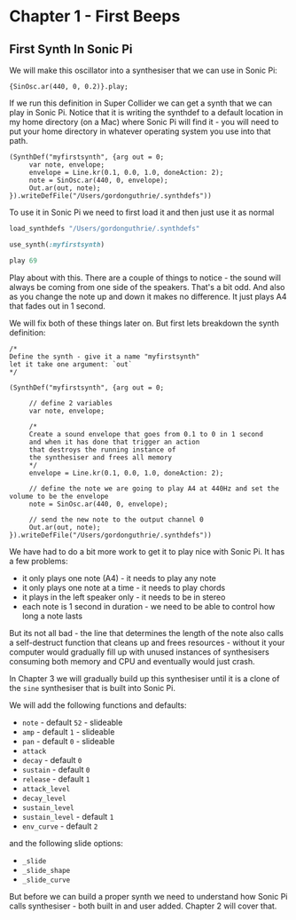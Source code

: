 # Chapter 1 - First Beeps

## First Synth In Sonic Pi

We will make this oscillator into a synthesiser that we can use in Sonic Pi:

```supercollider
{SinOsc.ar(440, 0, 0.2)}.play;
```

If we run this definition in Super Collider we can get a synth that we can play in Sonic Pi. Notice that it is writing the synthdef to a default location in my home directory (on a Mac) where Sonic Pi will find it - you will need to put your home directory in whatever operating system you use into that path.

```supercollider
(SynthDef("myfirstsynth", {arg out = 0;
     var note, envelope;
     envelope = Line.kr(0.1, 0.0, 1.0, doneAction: 2);
     note = SinOsc.ar(440, 0, envelope);
     Out.ar(out, note);
}).writeDefFile("/Users/gordonguthrie/.synthdefs"))
```

To use it in Sonic Pi we need to first load it and then just use it as normal

```ruby
load_synthdefs "/Users/gordonguthrie/.synthdefs"

use_synth(:myfirstsynth)

play 69
```

Play about with this. There are a couple of things to notice - the sound will always be coming from one side of the speakers. That's a bit odd. And also as you change the note up and down it makes no difference. It just plays A4 that fades out in 1 second.

We will fix both of these things later on. But first lets breakdown the synth definition:

```supercollider
/*
Define the synth - give it a name "myfirstsynth"
let it take one argument: `out`
*/

(SynthDef("myfirstsynth", {arg out = 0;

     // define 2 variables
     var note, envelope;

     /*
     Create a sound envelope that goes from 0.1 to 0 in 1 second
     and when it has done that trigger an action
     that destroys the running instance of
     the synthesiser and frees all memory
     */
     envelope = Line.kr(0.1, 0.0, 1.0, doneAction: 2);

     // define the note we are going to play A4 at 440Hz and set the volume to be the envelope
     note = SinOsc.ar(440, 0, envelope);

     // send the new note to the output channel 0
     Out.ar(out, note);
}).writeDefFile("/Users/gordonguthrie/.synthdefs"))
```

We have had to do a bit more work to get it to play nice with Sonic Pi. It has a few problems:

* it only plays one note (A4) - it needs to play any note
* it only plays one note at a time - it needs to play chords
* it plays in the left speaker only - it needs to be in stereo
* each note is 1 second in duration - we need to be able to control how long a note lasts

But its not all bad - the line that determines the length of the note also calls a self-destruct function that cleans up and frees resources - without it your computer would gradually fill up with unused instances of synthesisers consuming both memory and CPU and eventually would just crash.

In Chapter 3 we will gradually build up this synthesiser until it is a clone of the `sine` synthesiser that is built into Sonic Pi.

We will add the following functions and defaults:

* `note` - default `52` - slideable
* `amp` - default `1` - slideable
* `pan` - default `0` - slideable
* `attack`
* `decay` - default `0`
* `sustain` - default `0`
* `release` - default `1`
* `attack_level`
* `decay_level`
* `sustain_level`
* `sustain_level` - default `1`
* `env_curve` - default `2`

and the following slide options:

* `_slide`
* `_slide_shape`
* `_slide_curve`

But before we can build a proper synth we need to understand how Sonic Pi calls synthesiser - both built in and user added. Chapter 2 will cover that.
